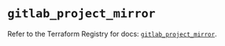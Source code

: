 # `gitlab_project_mirror`

Refer to the Terraform Registry for docs: [`gitlab_project_mirror`](https://registry.terraform.io/providers/gitlabhq/gitlab/18.4.1/docs/resources/project_mirror).
